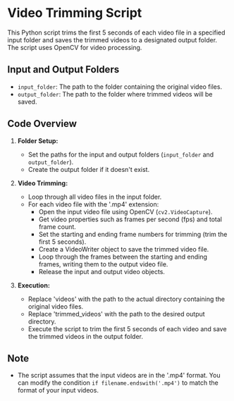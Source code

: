 # Video Trimming Script

This Python script trims the first 5 seconds of each video file in a specified input folder and saves the trimmed videos to a designated output folder. The script uses OpenCV for video processing.

## Input and Output Folders

- `input_folder`: The path to the folder containing the original video files.
- `output_folder`: The path to the folder where trimmed videos will be saved.

## Code Overview

1. **Folder Setup:**
   - Set the paths for the input and output folders (`input_folder` and `output_folder`).
   - Create the output folder if it doesn't exist.

2. **Video Trimming:**
   - Loop through all video files in the input folder.
   - For each video file with the '.mp4' extension:
     - Open the input video file using OpenCV (`cv2.VideoCapture`).
     - Get video properties such as frames per second (fps) and total frame count.
     - Set the starting and ending frame numbers for trimming (trim the first 5 seconds).
     - Create a VideoWriter object to save the trimmed video file.
     - Loop through the frames between the starting and ending frames, writing them to the output video file.
     - Release the input and output video objects.

3. **Execution:**
   - Replace 'videos' with the path to the actual directory containing the original video files.
   - Replace 'trimmed_videos' with the path to the desired output directory.
   - Execute the script to trim the first 5 seconds of each video and save the trimmed videos in the output folder.

## Note
- The script assumes that the input videos are in the '.mp4' format. You can modify the condition `if filename.endswith('.mp4')` to match the format of your input videos.

